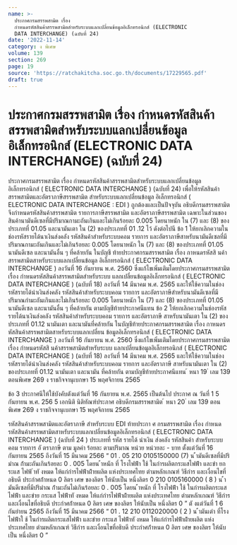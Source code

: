 ```yaml
---
name: >-
  ประกาศกรมสรรพสามิต เรื่อง
  กำหนดรหัสสินค้าสรรพสามิตสำหรับระบบแลกเปลี่ยนข้อมูลอิเล็กทรอนิกส์ (ELECTRONIC
  DATA INTERCHANGE) (ฉบับที่ 24)
date: '2022-11-14'
category: ง พิเศษ
volume: 139
section: 269
page: 19
source: 'https://ratchakitcha.soc.go.th/documents/17229565.pdf'
draft: true
---
```


# ประกาศกรมสรรพสามิต เรื่อง กำหนดรหัสสินค้าสรรพสามิตสำหรับระบบแลกเปลี่ยนข้อมูลอิเล็กทรอนิกส์ (ELECTRONIC DATA INTERCHANGE) (ฉบับที่ 24)

ประกาศกรมสรรพสามิต เรื่อง กำหนดรหัสสินค้าสรรพสามิตสำหรับระบบแลกเปลี่ยนข้อมูลอิเล็กทรอนิกส์ ( ELECTRONIC DATA INTERCHANGE ) (ฉบับที่ 24) เพื่อให้รหัสสินค้าสรรพสามิตและอัตราภาษีสรรพสามิต สำหรับระบบแลกเปลี่ยนข้อมูล อิเล็กทรอนิกส์ ( ELECTRONIC DATA INTERCHANGE : EDI ) ถูกต้องและเป็นปัจจุบัน อธิบดีกรมสรรพสามิต จึงกำหนดรหัสสินค้าสรรพสามิต รายการภาษีสรรพสามิต และอัตราภาษีสรรพสามิต เฉพาะในส่วนของ สินค้านามันดีเซลที่มีปริมาณกามะถันเกินและไม่เกินร้อยละ 0.005 โดยนาหนัก ใน (7) และ (8) ของประเภทที่ 01.05 และนามันเตา ใน (2) ของประเภทที่ 01 .12 ไว้ ดังต่อไปนี ข้อ 1 ให้ยกเลิกความในช่องรหัสรายได้นาเงินส่งคลัง รหัสสินค้าสำหรับระบบคอม รายการ และอัตราภาษีสาหรับนามันดีเซลที่มีปริมาณกามะถันเกินและไม่เกินร้อยละ 0.005 โดยนาหนัก ใน (7) และ (8) ของประเภทที่ 01.05 นามันดีเซล และนามันอื่น ๆ ที่คล้ายกัน ในบัญชี ท้ายประกาศกรมสรรพสามิต เรื่อง กาหนดรหัสสิ นค้าสรรพสามิตสาหรับระบบแลกเปลี่ยนข้อมูล อิเล็กทรอนิกส์ ( ELECTRONIC DATA INTERCHANGE ) ลงวันที่ 16 กันยายน พ.ศ. 2560 ซึ่งแก้ไขเพิ่มเติมโดยประกาศกรมสรรพสามิต เรื่อง กำหนดรหัสสินค้าสรรพสามิตสำหรับระบบ แลกเปลี่ยนข้อมูลอิเล็กทรอนิกส์ ( ELECTRONIC DATA INTERCHANGE ) (ฉบับที่ 18) ลงวันที่ 14 มีนาคม พ.ศ. 2565 และให้ใช้ความในช่องรหัสรายได้นำเงินส่งคลัง รหัสสินค้าสำหรับระบบคอม รายการ และอัตราภาษีสำหรับนามันดีเซลที่มีปริมาณกำมะถันเกินและไม่เกินร้อยละ 0.005 โดยนาหนัก ใน (7) และ (8) ของประเภทที่ 01.05 นามันดีเซล และนามันอื่น ๆ ที่คล้ายกัน ตามบัญชีท้ายประกาศนีแทน ข้อ 2 ให้ยกเลิกความในช่องรหัสรายได้นาเงินส่งคลัง รหัสสินค้าสำหรับระบบคอม รายการ และอัตราภาษี สาหรับนามันเตา ใน (2) ของประเภทที่ 01.12 นามันเตา และนามันที่คล้ายกัน ในบัญชีท้ายประกาศกรมสรรพสามิต เรื่อง กาหนดรหัสสินค้าสรรพสามิตสาหรับระบบแลกเปลี่ยน ข้อมูลอิเล็กทรอนิกส์ ( ELECTRONIC DATA INTERCHANGE ) ลงวันที่ 16 กันยายน พ.ศ. 2560 ซึ่งแก้ไขเพิ่มเติมโดยประกาศกรมสรรพสามิต เรื่อง กำหนดรหัสสิ นค้าสรรพสามิตสำหรับระบบ แลกเปลี่ยนข้อมูลอิเล็กทรอนิกส์ ( ELECTRONIC DATA INTERCHANGE ) (ฉบับที่ 18) ลงวันที่ 14 มีนาคม พ.ศ. 2565 และให้ใช้ความในช่องรหัสรายได้นำเงินส่งคลัง รหัสสินค้าสำหรับระบบคอม รายการ และอัตราภาษี สาหรับนามันเตา ใน (2) ของประเภทที่ 01.12 นามันเตา และนามัน ที่คล้ายกัน ตามบัญชีท้ายประกาศนีแทน ้ หนา 19 ่ เลม 139 ตอนพิเศษ 269 ง ราชกิจจานุเบกษา 15 พฤศจิกายน 2565

ข้อ 3 ประกาศนีให้ใช้บังคับตังแต่วันที่ 16 กันยายน พ.ศ. 2565 เป็นต้นไป ประกาศ ณ วันที่ 1 5 กันยายน พ.ศ. 256 5 เอกนิติ นิติทัณฑ์ประภาศ อธิบดีกรมสรรพสามิต ้ หนา 20 ่ เลม 139 ตอนพิเศษ 269 ง ราชกิจจานุเบกษา 15 พฤศจิกายน 2565

รหัสสินค้าสรรพสามิตและอัตราภาษี สำหรับระบบ EDI ท้ายประกา ศ กรมสรรพสามิต เรื่อง กำหนดรหัสสินค้าสรรพสามิตสาหรับระบบแลกเปลี่ยนข้อมูลอิเล็กทรอนิกส์ ( ELECTRONIC DATA INTERCHANGE ) (ฉบับที่ 24 ) ประเภทที่ รหัส รายได้ นำเงิน ส่งคลัง รหัสสินค้า สำหรับระบบ คอม รายการ อั ตราภาษี ตาม มูลค่า ร้อยละ ตามปริมาณ หน่วย หน่วยละ - บาท ตั้งแต่วันที่ 16 กันยายน 2565 ถึงวันที่ 15 มีนาคม 2566 “ 01 . 05 210 0105150000 (7) น ้ํามันดีเซลที่มีปริมําณ ก้ํามะถันเกินร้อยละ 0 . 005 โดยน ้ําหนัก ที่ โรงไฟฟ้ํา ใช้ ในกํารผลิตกระแสไฟฟ้ํา และขํา ยกระแส ไฟฟ้ ําทั งหมด ให้แก่กํารไฟฟ้ําฝ่ํายผลิต แห่งประเทศไทย ตํามหลักเกณฑ์ วิธีกําร และเงื่อนไขที่อธิบดี ประกําศก้ําหนด 0 ลิตร เศษ ของลิตร ให้นับเป็น หนึ่งลิตร 0 210 0105160000 ( 8 ) น ้ํามันดีเซลที่มีปริมําณ ก้ํามะถันไม่เกินร้อยละ 0 . 005 โดยน ้ําหนัก ที่ โรงไฟฟ้ํา ใช้ ในกํารผลิตกระแสไฟฟ้ํา และขําย กระแส ไฟฟ้ําทั งหมด ให้แก่กํารไฟฟ้ําฝ่ํายผลิต แห่งประเทศไทย ตํามหลักเกณฑ์ วิธีกําร และเงื่อนไขที่อธิบดี ประกําศก้ําหนด 0 ลิตร เศษ ของลิตร ให้นับเป็น หนึ่งลิตร 0 ” ตั งแต่วันที่ 1 6 กันยํายน 2565 ถึงวันที่ 15 มีนาคม 2566 “ 01 . 12 210 0112020000 ( 2 ) น ้ํามันเตํา ที่โรง ไฟฟ้ําใ ช้ ในกํารผลิตกระแสไฟฟ้ํา และขําย กระแส ไฟฟ้ําทั งหมด ให้แก่กํารไฟฟ้ําฝ่ํายผลิต แห่งประเทศไทย ตํามหลักเกณฑ์ วิธีกําร และเงื่อนไขที่อธิบดี ประกําศก้ําหนด 0 ลิตร เศษ ของลิตร ให้นับเป็น หนึ่งลิตร 0 ”
